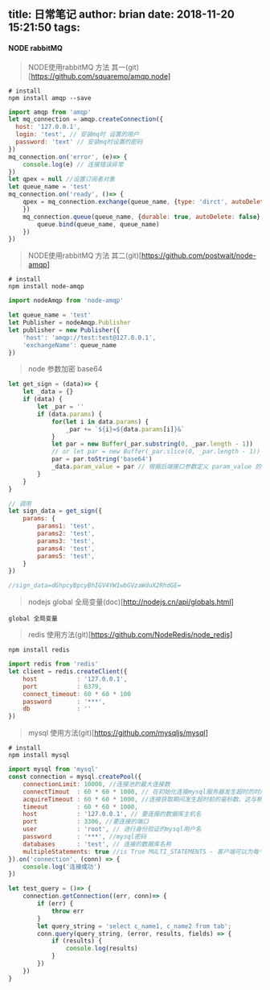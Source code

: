 title: 日常笔记
author: brian
date: 2018-11-20 15:21:50
tags:
---
#### NODE rabbitMQ

> NODE使用rabbitMQ 方法 其一(git)[https://github.com/squaremo/amqp.node]

```shell
# install
npm install amqp --save
```

```js
import amqp from 'amqp'
let mq_connection = amqp.createConnection({
  host: '127.0.0.1',
  login: 'test', // 安装mq时 设置的用户
  password: 'text' // 安装mq时设置的密码
})
mq_connection.on('error', (e)=> {
	console.log(e) // 连接错误异常
})
let qpex = null //设置订阅者对象
let queue_name = 'test'
mq_connection.on('ready', ()=> {
	qpex = mq_connection.exchange(queue_name, {type: 'dirct', autoDelete: false}, (e)=> {
    })
    mq_connection.queue(queue_name, {durable: true, autoDelete: false}, (queue)=> {
    	queue.bind(queue_name, queue_name)
    })
})
```

> NODE使用rabbitMQ 方法 其二(git)[https://github.com/postwait/node-amqp]

```shell
# install 
npm install node-amqp
```

```js
import nodeAmqp from 'node-amqp'

let queue_name = 'test'
let Publisher = nodeAmqp.Publisher
let publisher = new Publisher({
	'host': 'amqp://test:test@127.0.0.1',
	'exchangeName': queue_name
})
```

> node 参数加密 base64

```js
let get_sign = (data)=> {
	let _data = {}
    if (data) {
    	let _par = ''
        if (data.params) {
        	for(let i in data.params) {
            	_par += `${i}=${data.params[i]}&`
            }
            let par = new Buffer(_par.substring(0, _par.length - 1))
            // or let par = new Buffer(_par.slice(0, _par.length - 1))
            par = par.toString('base64')
            _data.param_value = par // 根据后端接口参数定义 param_value 的名字
        }
    }
}

// 调用
let sign_data = get_sign({
	params: {
    	params1: 'test',
        params2: 'test',
        params3: 'test',
        params4: 'test',
        params5: 'test',
    }
})

//sign_data=dGhpcyBpcyBhIGV4YW1wbGVzaWduX2RhdGE=
```


> nodejs global 全局变量(doc)[http://nodejs.cn/api/globals.html]
	
    global 全局变量


> redis 使用方法(git)[https://github.com/NodeRedis/node_redis]
```shell
npm install redis
```
```js
import redis from 'redis'
let client = redis.createClient({
	host           : '127.0.0.1',
    port           : 6379,
    connect_timeout: 60 * 60 * 100
    password       : '***',
    db             : ''
})
```

> mysql 使用方法(git)[https://github.com/mysqljs/mysql]
```shell
# install
npm install mysql
```

```js
import mysql from 'mysql'
const connection = mysql.createPool({
	connectionLimit: 10000, //连接池的最大连接数
    connectTimout  : 60 * 60 * 1000, // 在初始化连接mysql服务器发生超时的时间
    acquireTimeout : 60 * 60 * 1000, //连接获取期间发生超时前的毫秒数。这与稍微不同connectTimeout，因为获取池连接并不总是涉及建立连接。（默认值：10000）
    timeout        : 60 * 60 * 1000,
    host           : '127.0.0.1', // 要连接的数据库主机名
    port           : 3306, //要连接的端口
    user           : 'root', // 进行身份验证的mysql用户名
    password       : '***', //mysql密码
    databases      : 'test', // 连接的数据库名称
    multipleStatements: true //is True MULTI_STATEMENTS - 客户端可以为每个查询或语句准备发送多个语句
}).on('connection', (conn) => {
	console.log('连接成功')
})

let test_query = ()=> {
	connection.getConnection((err, conn)=> {
    	if (err) {
        	throw err
        }
        let query_string = 'select c_name1, c_name2 from tab';
        conn.query(query_string, (error, results, fields) => {
        	if (results) {
            	console.log(results)
            }
        })
    })
}
```